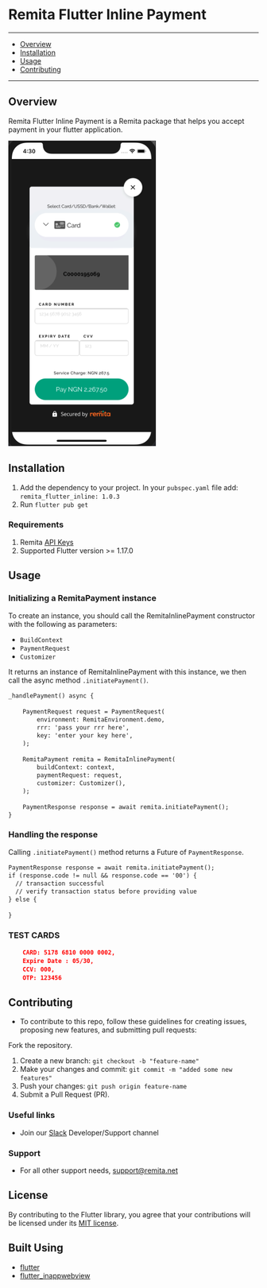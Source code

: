 # Remita Flutter Inline Payment

---
- [Overview](#Overview)
- [Installation](#Installation)
- [Usage](#Usage)
- [Contributing](#Contributing)

---
## Overview

Remita Flutter Inline Payment is a Remita package that helps you accept payment in your flutter application.

![](assets/inline_screenshot.png)


## Installation

1. Add the dependency to your project. In your `pubspec.yaml` file add: `remita_flutter_inline: 1.0.3`
2. Run `flutter pub get`


### Requirements

1. Remita [API Keys](https://api.remita.net/#63394d54-96c1-4dd8-8255-51e9a55e16df)
2. Supported Flutter version >= 1.17.0





## Usage

### Initializing a RemitaPayment instance

To create an instance, you should call the RemitaInlinePayment constructor with the following as parameters:

-  `BuildContext`
-  `PaymentRequest`
-  `Customizer`


It returns an instance of RemitaInlinePayment
with this instance, we then call the async method `.initiatePayment()`.

    _handlePayment() async { 

        PaymentRequest request = PaymentRequest(
            environment: RemitaEnvironment.demo,
            rrr: 'pass your rrr here',
            key: 'enter your key here',
        );

        RemitaPayment remita = RemitaInlinePayment(
            buildContext: context,
            paymentRequest: request,
            customizer: Customizer(),
        );

        PaymentResponse response = await remita.initiatePayment();
    }


### Handling the response

Calling `.initiatePayment()` method returns a Future of `PaymentResponse`.



    PaymentResponse response = await remita.initiatePayment();
    if (response.code != null && response.code == '00') {
      // transaction successful
      // verify transaction status before providing value
    } else {
      
    }


###  TEST CARDS


```json
    CARD: 5178 6810 0000 0002,  
    Expire Date : 05/30,  
    CCV: 000, 
    OTP: 123456
```


## Contributing
- To contribute to this repo, follow these guidelines for creating issues, proposing new features, and submitting pull requests:

Fork the repository.
1. Create a new branch: `git checkout -b "feature-name"`
2. Make your changes and commit: `git commit -m "added some new features"`
3. Push your changes: `git push origin feature-name`
4. Submit a Pull Request (PR).

### Useful links
* Join our [Slack](http://bit.ly/RemitaDevSlack) Developer/Support channel
    
### Support
- For all other support needs, support@remita.net 
## License

By contributing to the Flutter library, you agree that your contributions will be licensed under its [MIT license](/LICENSE).




## Built Using

- [flutter](https://flutter.dev/)
- [flutter_inappwebview](https://pub.dev/packages/flutter_inappwebview)
